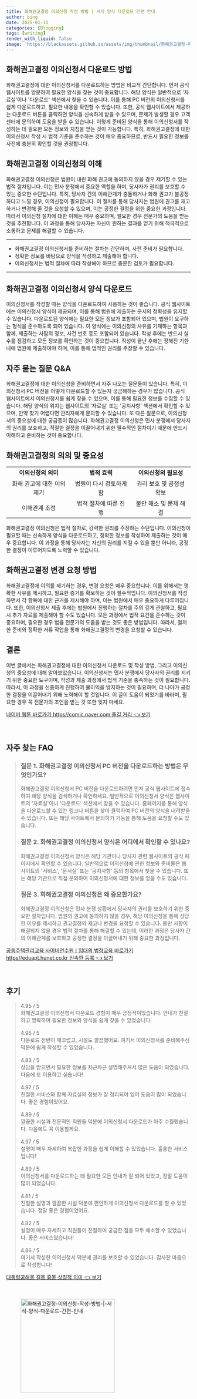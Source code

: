 ```yaml
---
title: 화해권고결정 이의신청 작성 방법 | 서식 양식 다운로드 간편 안내
author: bing
date: 2025-01-31
categories: [Blogging]
tags: [writing]
render_with_liquid: false
image: 'https://blackassets.github.io/assets/img/thumbnail/화해권고결정-이의신청-작성-방법-|-서식-양식-다운로드-간편-안내.webp'
---
```



<h2 id='화해권고결정_이의신청서_다운로드'>화해권고결정 이의신청서 다운로드 방법</h2>

<p>화해권고결정에 대한 이의신청서를 다운로드하는 방법은 비교적 간단합니다. 먼저 공식 웹사이트를 방문하여 필요한 양식을 찾는 것이 중요합니다. 해당 양식은 일반적으로 '자료실'이나 '다운로드' 섹션에서 찾을 수 있습니다. 이를 통해 PC 버전의 이의신청서를 쉽게 다운로드하고, 필요한 내용을 확인할 수 있습니다. 또한, 공식 웹사이트에서 제공하는 다운로드 버튼을 클릭하면 양식을 신속하게 받을 수 있으며, 문제가 발생할 경우 고객센터에 문의하여 도움을 받을 수 있습니다. 이렇게 준비된 양식을 통해 이의신청서를 작성하는 데 필요한 모든 정보와 지침을 얻는 것이 가능합니다. 특히, 화해권고결정에 대한 이의신청서 작성 시 법적 기준을 준수하는 것이 매우 중요하므로, 반드시 필요한 정보를 사전에 충분히 확인할 것을 권장합니다.</p>

<h2 id='화해권고결정_이의신청_이해'>화해권고결정 이의신청의 이해</h2>

<p>화해권고결정 이의신청은 법원이 내린 화해 권고에 동의하지 않을 경우 제기할 수 있는 법적 절차입니다. 이는 민사 분쟁에서 중요한 역할을 하며, 당사자가 권리를 보호할 수 있는 중요한 수단입니다. 특히, 당사자 간의 이해관계가 충돌하거나 화해 권고가 불공정하다고 느낄 경우, 이의신청이 필요합니다. 이 절차를 통해 당사자는 법원에 권고를 재고하거나 변경해 줄 것을 요청할 수 있으며, 이는 공정한 결정을 위한 중요한 과정입니다. 따라서 이의신청 절차에 대한 이해는 매우 중요하며, 필요한 경우 전문가의 도움을 받는 것을 추천합니다. 이 과정을 통해 당사자는 자신이 원하는 결과를 얻기 위해 적극적으로 소통하고 문제를 해결할 수 있습니다.</p>

<hr />

<ul>
    <li>화해권고결정 이의신청서를 준비하는 절차는 간단하며, 사전 준비가 필요합니다.</li>
    <li>정확한 정보를 바탕으로 양식을 작성하고 제출해야 합니다.</li>
    <li>이의신청서는 법적 절차에 따라 작성해야 하므로 충분한 검토가 필요합니다.</li>
</ul>

<hr />

<h2 id='화해권고결정_이의신청서_양식'>화해권고결정 이의신청서 양식 다운로드</h2>

<p>이의신청서를 작성할 때는 양식을 다운로드하여 사용하는 것이 좋습니다. 공식 웹사이트에는 이의신청서 양식이 제공되며, 이를 통해 법원에 제출하는 문서의 정확성을 유지할 수 있습니다. 다운로드된 양식에는 필요한 모든 정보가 포함되어 있으며, 법원이 요구하는 형식을 준수하도록 되어 있습니다. 이 양식에는 이의신청의 사유를 기재하는 항목과 함께, 제출하는 사람의 정보, 사건 번호 등도 포함되어 있습니다. 작성 후에는 반드시 실수를 점검하고 모든 정보를 확인하는 것이 중요합니다. 작성이 끝난 후에는 정해진 기한 내에 법원에 제출하여야 하며, 이를 통해 법적인 권리를 주장할 수 있습니다.</p>

<h2 id='자주_묻는_질문_QNA'>자주 묻는 질문 Q&A</h2>

<p>화해권고결정에 대한 이의신청을 준비하면서 자주 나오는 질문들이 있습니다. 특히, 이의신청서 PC 버전을 어떻게 다운로드할 수 있는지 궁금해하는 경우가 많습니다. 공식 웹사이트에서 이의신청서를 쉽게 찾을 수 있으며, 이를 통해 필요한 정보를 수집할 수 있습니다. 해당 양식의 위치는 웹사이트의 '자료실' 또는 '공지사항' 섹션에서 확인할 수 있으며, 만약 찾기 어렵다면 관리자에게 문의할 수 있습니다. 또 다른 질문으로, 이의신청서의 중요성에 대한 궁금증이 많습니다. 화해권고결정 이의신청은 민사 분쟁에서 당사자의 권리를 보호하고, 적절한 결정을 이끌어내기 위한 필수적인 절차이기 때문에 반드시 이해하고 준비하는 것이 중요합니다.</p>

<h2 id='화해권고결정_의의_및_중요성'>화해권고결정의 의의 및 중요성</h2>

<table>
    <tr>
        <td style="text-align: center; height: 17px;"><b>이의신청의 의미</b></td>
        <td style="text-align: center; height: 17px;"><b>법적 효력</b></td>
        <td style="text-align: center; height: 17px;"><b>이의신청의 필요성</b></td>
    </tr>
    <tr>
        <td style="text-align: center; height: 17px;">화해 권고에 대한 이의 제기</td>
        <td style="text-align: center; height: 17px;">법원이 다시 검토하게 함</td>
        <td style="text-align: center; height: 17px;">권리 보호 및 공정성 확보</td>
    </tr>
    <tr>
        <td style="text-align: center; height: 17px;">이해관계 조정</td>
        <td style="text-align: center; height: 17px;">법적 절차에 따른 진행</td>
        <td style="text-align: center; height: 17px;">불만 해소 및 문제 해결</td>
    </tr>
</table>

<p>화해권고결정 이의신청은 법적 절차로, 강력한 권리를 주장하는 수단입니다. 이의신청이 필요할 때는 신속하게 양식을 다운로드하고, 정확한 정보를 작성하여 제출하는 것이 매우 중요합니다. 이 과정을 통해 당사자는 자신의 권리를 지킬 수 있을 뿐만 아니라, 공정한 결정이 이루어지도록 노력할 수 있습니다.</p>

<h2 id='화해권고결정_변경_요청_방법'>화해권고결정 변경 요청 방법</h2>

<p>화해권고결정에 이의를 제기하는 경우, 변경 요청은 매우 중요합니다. 이를 위해서는 명확한 사유를 제시하고, 필요한 증거를 확보하는 것이 필수적입니다. 이의신청서를 작성하면서 각 항목에 대한 근거를 제시해야 하며, 이는 법원에서 매우 중요하게 다루어집니다. 또한, 이의신청서 제출 후에는 법원에서 진행하는 절차를 주의 깊게 관찰하고, 필요시 추가 자료를 제출해야 할 수도 있습니다. 모든 과정에서 법적 요건을 준수하는 것이 중요하며, 필요한 경우 법률 전문가의 도움을 받는 것도 좋은 방법입니다. 따라서, 철저한 준비와 정확한 서류 작업을 통해 화해권고결정의 변경을 요청할 수 있습니다.</p>

<h2 id='결론'>결론</h2>

<p>이번 글에서는 화해권고결정에 대한 이의신청서 다운로드 및 작성 방법, 그리고 이의신청의 중요성에 대해 알아보았습니다. 이의신청서는 민사 분쟁에서 당사자의 권리를 지키기 위한 중요한 도구이며, 작성과 제출 과정에서 법적 기준을 충족하는 것이 필요합니다. 따라서, 이 과정을 신중하게 진행하여 불이익을 방지하는 것이 필요하며, 더 나아가 공정한 결정을 이끌어내기 위해 노력해야 할 것입니다. 이 글이 도움이 되었기를 바라며, 필요한 경우 꼭 전문가의 조언을 받는 것 또한 잊지 마세요.</p>


<p><a class="click-button" title="네이버 웹툰 바로가기 https//comic.naver.com 즐길 거리" href="https://blackassets.github.io/posts/%EB%84%A4%EC%9D%B4%EB%B2%84-%EC%9B%B9%ED%88%B0-%EB%B0%94%EB%A1%9C%EA%B0%80%EA%B8%B0-httpscomic.naver.com-%EC%A6%90%EA%B8%B8-%EA%B1%B0%EB%A6%AC/" rel="dofollow">네이버 웹툰 바로가기 https//comic.naver.com 즐길 거리 👈 보기</a></p><br>
<h2 id='자주_찾는_FAQ'>자주 찾는 FAQ</h2>
<div itemscope="" itemtype="https://schema.org/FAQPage"> 
<blockquote> 
<div itemscope="" itemprop="mainEntity" itemtype="https://schema.org/Question"> 
<h3 itemprop="name">질문 1. 화해권고결정 이의신청서 PC 버전을 다운로드하는 방법은 무엇인가요?</h3> 
<div itemscope="" itemprop="acceptedAnswer" itemtype="https://schema.org/Answer"> 
<span itemprop="text"> 
<p>화해권고결정 이의신청서 PC 버전을 다운로드하려면 먼저 공식 웹사이트에 접속하여 해당 양식을 검색하거나 확인하세요. 일반적으로 이의신청서 양식은 웹사이트의 '자료실'이나 '다운로드' 섹션에서 찾을 수 있습니다. 홈페이지를 통해 양식을 다운로드할 수 있는 링크나 버튼을 찾아 클릭하여 PC 버전의 양식을 내려받을 수 있습니다. 또는 해당 사이트에서 문의하기 기능을 통해 도움을 요청할 수도 있습니다.</p> 
</span> 
</div> 
</div> 

<div itemscope="" itemprop="mainEntity" itemtype="https://schema.org/Question"> 
<h3 itemprop="name">질문 2. 화해권고결정 이의신청서 양식은 어디에서 확인할 수 있나요?</h3> 
<div itemscope="" itemprop="acceptedAnswer" itemtype="https://schema.org/Answer"> 
<span itemprop="text"> 
<p>화해권고결정 이의신청서 양식은 해당 기관이나 당사자 관련 웹사이트의 공식 페이지에서 확인할 수 있습니다. 일반적으로 이의신청에 관한 정보와 준비물은 웹사이트의 '서비스', '문서실' 또는 '공지사항' 등의 항목에서 찾을 수 있습니다. 또는 해당 기관으로 직접 문의하여 이의신청서에 대한 정보를 얻을 수도 있습니다.</p> 
</span> 
</div> 
</div> 

<div itemscope="" itemprop="mainEntity" itemtype="https://schema.org/Question"> 
<h3 itemprop="name">질문 3. 화해권고결정 이의신청은 왜 중요한가요?</h3> 
<div itemscope="" itemprop="acceptedAnswer" itemtype="https://schema.org/Answer"> 
<span itemprop="text"> 
<p>화해권고결정 이의신청은 민사 분쟁 상황에서 당사자의 권리를 보호하기 위한 중요한 절차입니다. 법원의 권고에 동의하지 않을 경우, 해당 이의신청을 통해 상당한 이유를 제시하고 권고결정의 재고나 변경을 요청할 수 있습니다. 불만 사항이 해결되지 않을 경우 법적 절차를 통해 해결할 수 있는데, 이러한 과정은 당사자 간의 이해관계를 보호하고 공정한 결정을 이끌어내기 위해 중요한 과정입니다.</p> 
</span> 
</div> 
</div> 
</blockquote> 
</div>
<p><a class="click-button" title="공동주택관리교육 사이버연수원ㅣ입대의 법정교육 바로가기 https//eduapt.hunet.co.kr 신속한 등록" href="https://blackassets.github.io/posts/%EA%B3%B5%EB%8F%99%EC%A3%BC%ED%83%9D%EA%B4%80%EB%A6%AC%EA%B5%90%EC%9C%A1-%EC%82%AC%EC%9D%B4%EB%B2%84%EC%97%B0%EC%88%98%EC%9B%90%E3%85%A3%EC%9E%85%EB%8C%80%EC%9D%98-%EB%B2%95%EC%A0%95%EA%B5%90%EC%9C%A1-%EB%B0%94%EB%A1%9C%EA%B0%80%EA%B8%B0-httpseduapt.hunet.co.kr-%EC%8B%A0%EC%86%8D%ED%95%9C-%EB%93%B1%EB%A1%9D/" rel="dofollow">공동주택관리교육 사이버연수원ㅣ입대의 법정교육 바로가기 https//eduapt.hunet.co.kr 신속한 등록 👈 보기</a></p><br>
<h2 id='후기'>후기</h2>
<div itemscope itemtype="https://schema.org/Product">
  <blockquote>
  <div itemprop="review" itemscope itemtype="https://schema.org/Review">
      <div itemprop="reviewRating" itemscope itemtype="https://schema.org/Rating"> <span itemprop="ratingValue">4.95</span> / <span itemprop="bestRating">5</span> </div>
      <span itemprop="reviewBody">화해권고결정 이의신청서 다운로드 경험이 매우 긍정적이었습니다. 안내가 친절하고 명확하여 필요한 정보와 양식을 쉽게 찾을 수 있었습니다.</span>
  </div>
  <br>
  <div itemprop="review" itemscope itemtype="https://schema.org/Review">
      <div itemprop="reviewRating" itemscope itemtype="https://schema.org/Rating"> <span itemprop="ratingValue">4.95</span> / <span itemprop="bestRating">5</span> </div>
      <span itemprop="reviewBody">다운로드 전반이 매끄럽고, 시설도 깔끔했어요. 여기서 이의신청서를 준비해주신 덕분에 쉽게 작성할 수 있었습니다.</span>
  </div>
  <br>
  <div itemprop="review" itemscope itemtype="https://schema.org/Review">
      <div itemprop="reviewRating" itemscope itemtype="https://schema.org/Rating"> <span itemprop="ratingValue">4.83</span> / <span itemprop="bestRating">5</span> </div>
      <span itemprop="reviewBody">상담을 받으면서 필요한 정보를 차근차근 설명해주셔서 많은 도움이 되었습니다. 다음에 또 이용하고 싶습니다!</span>
  </div>
  <br>
  <div itemprop="review" itemscope itemtype="https://schema.org/Review">
      <div itemprop="reviewRating" itemscope itemtype="https://schema.org/Rating"> <span itemprop="ratingValue">4.97</span> / <span itemprop="bestRating">5</span> </div>
      <span itemprop="reviewBody">친절한 서비스와 함께 자료실의 정보가 잘 정리되어 있어 도움이 많이 되었습니다. 좋은 경험이었어요.</span>
  </div>
  <br>
  <div itemprop="review" itemscope itemtype="https://schema.org/Review">
      <div itemprop="reviewRating" itemscope itemtype="https://schema.org/Rating"> <span itemprop="ratingValue">4.89</span> / <span itemprop="bestRating">5</span> </div>
      <span itemprop="reviewBody">깔끔한 시설과 전문적인 직원들 덕분에 이의신청서 다운로드가 아주 수월했습니다. 다음에도 꼭 이용할게요.</span>
  </div>
  <br>
  <div itemprop="review" itemscope itemtype="https://schema.org/Review">
      <div itemprop="reviewRating" itemscope itemtype="https://schema.org/Rating"> <span itemprop="ratingValue">4.97</span> / <span itemprop="bestRating">5</span> </div>
      <span itemprop="reviewBody">설명이 매우 자세하여 복잡한 과정을 쉽게 이해할 수 있었습니다. 훌륭한 서비스입니다!</span>
  </div>
  <br>
  <div itemprop="review" itemscope itemtype="https://schema.org/Review">
      <div itemprop="reviewRating" itemscope itemtype="https://schema.org/Rating"> <span itemprop="ratingValue">4.89</span> / <span itemprop="bestRating">5</span> </div>
      <span itemprop="reviewBody">이의신청서를 다운로드하는 데 필요한 모든 안내가 잘 되어 있었고, 정말 도움이 많이 되었습니다.</span>
  </div>
  <br>
  <div itemprop="review" itemscope itemtype="https://schema.org/Review">
      <div itemprop="reviewRating" itemscope itemtype="https://schema.org/Rating"> <span itemprop="ratingValue">4.81</span> / <span itemprop="bestRating">5</span> </div>
      <span itemprop="reviewBody">친절한 설명과 깔끔한 시설 덕분에 편안하게 이의신청서 다운로드를 할 수 있었습니다. 정말 좋은 경험이었어요.</span>
  </div>
  <br>
  <div itemprop="review" itemscope itemtype="https://schema.org/Review">
      <div itemprop="reviewRating" itemscope itemtype="https://schema.org/Rating"> <span itemprop="ratingValue">4.82</span> / <span itemprop="bestRating">5</span> </div>
      <span itemprop="reviewBody">설명이 매우 자세하고 직원들이 친절하여 궁금한 점을 모두 해소할 수 있었습니다. 좋은 서비스였습니다!</span>
  </div>
  <br>
  <div itemprop="review" itemscope itemtype="https://schema.org/Review">
      <div itemprop="reviewRating" itemscope itemtype="https://schema.org/Rating"> <span itemprop="ratingValue">4.86</span> / <span itemprop="bestRating">5</span> </div>
      <span itemprop="reviewBody">여기서 작성한 이의신청서 덕분에 권리를 보호할 수 있었습니다. 감사한 마음으로 작성합니다!</span>
  </div>
  </blockquote>
</div>
<p><a class="click-button" title="대통령꿈해몽 길몽 흉몽 상징적 의미" href="https://blackassets.github.io/posts/%EB%8C%80%ED%86%B5%EB%A0%B9%EA%BF%88%ED%95%B4%EB%AA%BD-%EA%B8%B8%EB%AA%BD-%ED%9D%89%EB%AA%BD-%EC%83%81%EC%A7%95%EC%A0%81-%EC%9D%98%EB%AF%B8/" rel="dofollow">대통령꿈해몽 길몽 흉몽 상징적 의미 👈 보기</a></p><br>
<figure class="image"><img src="https://blackassets.github.io/assets/img/thumbnail/화해권고결정-이의신청-작성-방법-|-서식-양식-다운로드-간편-안내.webp" alt="화해권고결정-이의신청-작성-방법-|-서식-양식-다운로드-간편-안내" width="256" height="256"></figure>